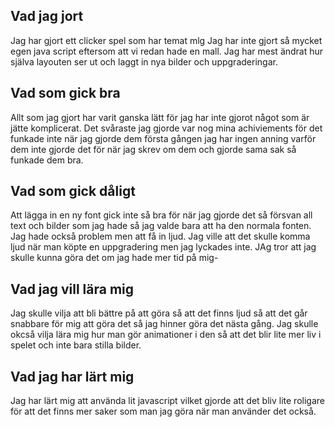 ## Vad jag jort
Jag har gjort ett clicker spel som har temat mlg Jag har inte gjort så mycket egen java script eftersom att vi redan hade en mall. Jag har mest ändrat hur själva layouten ser ut och laggt in nya bilder och uppgraderingar. 

## Vad som gick bra
Allt som jag gjort har varit ganska lätt för jag har inte gjorot något som är jätte komplicerat. Det svåraste jag gjorde var nog mina achiviements för det funkade inte när jag gjorde dem första gången jag har ingen anning varför dem inte gjorde det för när jag skrev om dem och gjorde sama sak så funkade dem bra.

## Vad som gick dåligt
Att lägga in en ny font gick inte så bra för när jag gjorde det så försvan all text och bilder som jag hade så jag valde bara att ha den normala fonten. Jag hade också problem men att få in ljud. Jag ville att det skulle komma ljud när man köpte en uppgradering men jag lyckades inte. JAg tror att jag skulle kunna göra det om jag hade mer tid på mig-

## Vad jag vill lära mig 
Jag skulle vilja att bli bättre på att göra så att det finns ljud så att det går snabbare för mig att göra det så jag hinner göra det nästa gång. Jag skulle okcså vilja lära mig hur man gör animationer i den så att det blir lite mer liv i spelet och inte bara stilla bilder.

## Vad jag har lärt mig 
Jag har lärt mig att använda lit javascript vilket gjorde att det bliv lite roligare för att det finns mer saker som man jag göra när man använder det också.